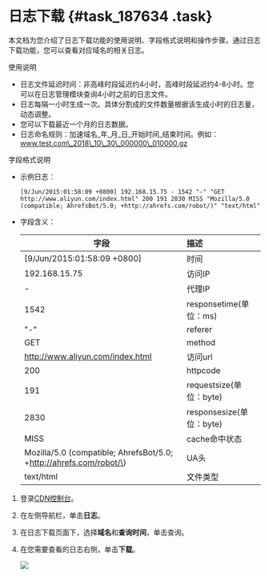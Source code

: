 # 日志下载 {#task_187634 .task}

本文档为您介绍了日志下载功能的使用说明、字段格式说明和操作步骤。通过日志下载功能，您可以查看对应域名的相关日志。

使用说明

-   日志文件延迟时间：非高峰时段延迟约4小时，高峰时段延迟约4-8小时。您可以在日志管理模块查询4小时之前的日志文件。
-   日志每隔一小时生成一次。具体分割成的文件数量根据该生成小时的日志量，动态调整。
-   您可以下载最近一个月的日志数据。
-   日志命名规则：加速域名\_年\_月\_日\_开始时间\_结束时间。例如：www.test.com\_2018\_10\_30\_000000\_010000.gz

字段格式说明

-   示例日志：

    ``` {#codeblock_aay_trw_uz1}
    [9/Jun/2015:01:58:09 +0800] 192.168.15.75 - 1542 "-" "GET http://www.aliyun.com/index.html" 200 191 2830 MISS "Mozilla/5.0 (compatible; AhrefsBot/5.0; +http://ahrefs.com/robot/)" "text/html"
    ```

-   字段含义：

    |字段|描述|
    |--|:-|
    |\[9/Jun/2015:01:58:09 +0800\]|时间|
    |192.168.15.75|访问IP|
    |-|代理IP|
    |1542|responsetime\(单位：ms\)|
    |"-"|referer|
    |GET|method|
    |http://www.aliyun.com/index.html|访问url|
    |200|httpcode|
    |191|requestsize\(单位：byte\)|
    |2830|responsesize\(单位：byte\)|
    |MISS|cache命中状态|
    |Mozilla/5.0 \(compatible; AhrefsBot/5.0; +http://ahrefs.com/robot/\)|UA头|
    |text/html|文件类型|


1.  登录[CDN控制台](https://cdn.console.aliyun.com)。
2.  在左侧导航栏，单击**日志**。
3.  在日志下载页面下，选择**域名**和**查询时间**，单击查询。
4.  在您需要查看的日志右侧，单击**下载**。 

    ![](http://static-aliyun-doc.oss-cn-hangzhou.aliyuncs.com/assets/img/5171/156315538621219_zh-CN.png)


